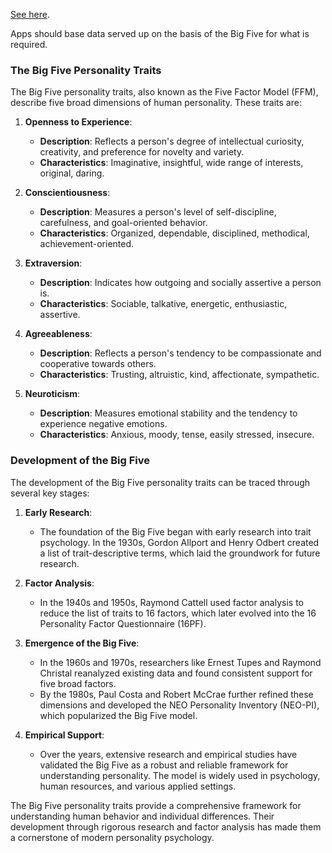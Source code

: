 [See here](https://en.wikipedia.org/wiki/Big_Five_personality_traits).

Apps should base data served up on the basis of the Big Five for what is required.  

### The Big Five Personality Traits

The Big Five personality traits, also known as the Five Factor Model (FFM), describe five broad dimensions of human personality. These traits are:

1. **Openness to Experience**:
   - **Description**: Reflects a person's degree of intellectual curiosity, creativity, and preference for novelty and variety.
   - **Characteristics**: Imaginative, insightful, wide range of interests, original, daring.

2. **Conscientiousness**:
   - **Description**: Measures a person's level of self-discipline, carefulness, and goal-oriented behavior.
   - **Characteristics**: Organized, dependable, disciplined, methodical, achievement-oriented.

3. **Extraversion**:
   - **Description**: Indicates how outgoing and socially assertive a person is.
   - **Characteristics**: Sociable, talkative, energetic, enthusiastic, assertive.

4. **Agreeableness**:
   - **Description**: Reflects a person's tendency to be compassionate and cooperative towards others.
   - **Characteristics**: Trusting, altruistic, kind, affectionate, sympathetic.

5. **Neuroticism**:
   - **Description**: Measures emotional stability and the tendency to experience negative emotions.
   - **Characteristics**: Anxious, moody, tense, easily stressed, insecure.

### Development of the Big Five

The development of the Big Five personality traits can be traced through several key stages:

1. **Early Research**: 
   - The foundation of the Big Five began with early research into trait psychology. In the 1930s, Gordon Allport and Henry Odbert created a list of trait-descriptive terms, which laid the groundwork for future research.

2. **Factor Analysis**: 
   - In the 1940s and 1950s, Raymond Cattell used factor analysis to reduce the list of traits to 16 factors, which later evolved into the 16 Personality Factor Questionnaire (16PF).

3. **Emergence of the Big Five**: 
   - In the 1960s and 1970s, researchers like Ernest Tupes and Raymond Christal reanalyzed existing data and found consistent support for five broad factors. 
   - By the 1980s, Paul Costa and Robert McCrae further refined these dimensions and developed the NEO Personality Inventory (NEO-PI), which popularized the Big Five model.

4. **Empirical Support**: 
   - Over the years, extensive research and empirical studies have validated the Big Five as a robust and reliable framework for understanding personality. The model is widely used in psychology, human resources, and various applied settings.

The Big Five personality traits provide a comprehensive framework for understanding human behavior and individual differences. Their development through rigorous research and factor analysis has made them a cornerstone of modern personality psychology.

